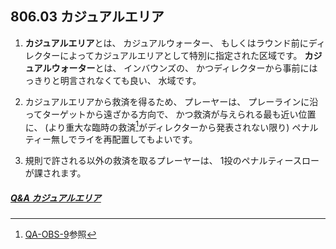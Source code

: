 ## 806.03 カジュアルエリア

1. **カジュアルエリア**とは、
カジュアルウォーター、
もしくはラウンド前にディレクターによってカジュアルエリアとして特別に指定された区域です。
**カジュアルウォーター**とは、
インバウンズの、
かつディレクターから事前にはっきりと明言されなくても良い、
水域です。

1. カジュアルエリアから救済を得るため、
プレーヤーは、
プレーラインに沿ってターゲットから遠ざかる方向で、
かつ救済が与えられる最も近い位置に、
(より重大な臨時の救済[^80603.2]がディレクターから発表されない限り)
ペナルティー無しでライを再配置してもよいです。

1. 規則で許される以外の救済を取るプレーヤーは、
1投のペナルティースローが課されます。

##### [Q&A カジュアルエリア](qa-cas)


[^80603.2]: [QA-OBS-9](qa-obs)参照

